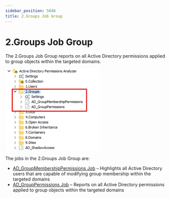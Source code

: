 ```yaml
---
sidebar_position: 5048
title: 2.Groups Job Group
---
```


# 2.Groups Job Group

The 2.Groups Job Group reports on all Active Directory permissions applied to group objects within the targeted domains.

![2.Groups Job Group in the Jobs Tree](../../../../../../../static/images/AccessAnalyzer_12.0/Content/Resources/Images/EnterpriseAuditor/Solutions/ActiveDirectoryPermissionsAnalyzer/Groups/JobsTree.png "2.Groups Job Group in the Jobs Tree")

The jobs in the 2.Groups Job Group are:

* [AD\_GroupMembershipPermissions Job](AD_GroupMembershipPermissions "AD_GroupMembershipPermissions Job") – Highlights all Active Directory users that are capable of modifying group membership within the targeted domains
* [AD\_GroupPermissions Job](AD_GroupPermissions "AD_GroupPermissions Job") – Reports on all Active Directory permissions applied to group objects within the targeted domains